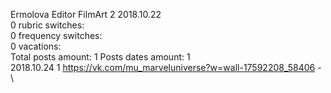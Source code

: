 Ermolova	Editor FilmArt 2 2018.10.22\
0 rubric switches:\
0 frequency switches:\
0 vacations:\
Total posts amount: 1	Posts dates amount: 1\
2018.10.24 1 https://vk.com/mu_marveluniverse?w=wall-17592208_58406 -	\
